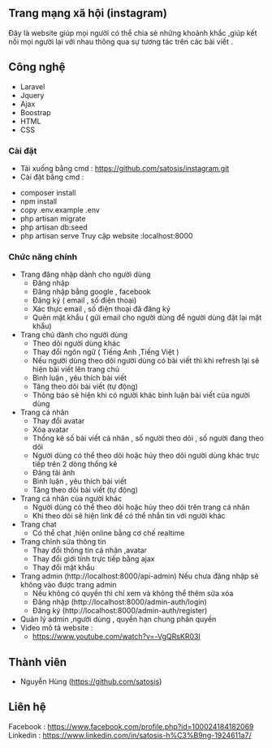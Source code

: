 
## Trang mạng xã hội (instagram)

Đây là website giúp mọi người có thể chia sẻ những khoảnh khắc ,giúp kết nối mọi người lại với nhau thông qua sự tương tác trên các bài viết .
## Công nghệ   
- Laravel
- Jquery
- Ajax
- Boostrap
- HTML
- CSS
### Cài đặt 
+ Tải xuống bằng cmd : https://github.com/satosis/instagram.git
+ Cài đặt bằng cmd :
- composer install
- npm install 
- copy .env.example .env
- php artisan migrate
- php artisan db:seed
- php artisan serve
Truy cập website :localhost:8000
### Chức năng chính
+ Trang đăng nhập dành cho người dùng
    - Đăng nhập 
    - Đăng nhập bằng google , facebook
    - Đăng ký ( email , số điện thoại)
    - Xác thực email , số điện thoại đã đăng ký
    - Quên mật khẩu ( gửi email cho người dùng để người dùng đặt lại mật khẩu)
+ Trang chủ dành cho người dùng
    - Theo dõi người dùng khác
    - Thay đổi ngôn ngữ ( Tiếng Anh ,Tiếng Việt )
    - Nếu người dùng theo dõi người dùng có bài viết thì khi refresh lại sẽ hiện bài viết lên trang chủ 
    - Bình luận , yêu thích bài viết
    - Tăng theo dõi bài viết (tự động)
    - Thông báo sẽ hiện khi có người khác bình luận bài viết của người dùng
+ Trang cá nhân
    - Thay đổi avatar
    - Xóa avatar
    - Thống kê số bài viết cá nhân , số người theo dõi , số người đang theo dõi
    - Người dùng có thể theo dõi hoặc hủy theo dõi người dùng khác trực tiếp trên 2 dòng thống kê
    - Đăng tải ảnh 
    - Bình luận , yêu thích bài viết
    - Tăng theo dõi bài viết (tự động)
+ Trang cá nhân của người khác 
    - Người dùng có thể theo dõi hoặc hủy theo dõi trên trang cá nhân
    - Khi theo dõi sẽ hiện link để có thể nhắn tin với người khác
+ Trang chat 
    - Có thể chat ,hiện online bằng cơ chế realtime
+ Trang chỉnh sửa thông tin
    - Thay đổi thông tin cá nhân ,avatar
    - Thay đổi giới tính trực tiếp bằng ajax
    - Thay đổi mật khẩu
+ Trang admin (http://localhost:8000/api-admin)
Nếu chưa đăng nhập sẽ không vào được trang admin
    - Nếu không có quyền thì chỉ xem và không thể thêm sửa xóa 
    - Đăng nhập (http://localhost:8000/admin-auth/login)
    - Đăng ký (http://localhost:8000/admin-auth/register)
+ Quản lý admin  ,người dùng ,  quyền hạn chung phân quyền
+ Video mô tả website : 
    - https://www.youtube.com/watch?v=-VgQRsKR03I
## Thành viên
- Nguyễn Hùng (https://github.com/satosis)
## Liên hệ
Facebook : https://www.facebook.com/profile.php?id=100024184182069
Linkedin : https://www.linkedin.com/in/satosis-h%C3%B9ng-1924611a7/